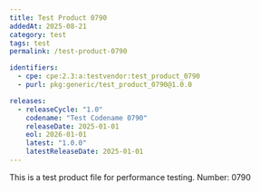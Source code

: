 ```yaml
---
title: Test Product 0790
addedAt: 2025-08-21
category: test
tags: test
permalink: /test-product-0790

identifiers:
  - cpe: cpe:2.3:a:testvendor:test_product_0790
  - purl: pkg:generic/test_product_0790@1.0.0

releases:
  - releaseCycle: "1.0"
    codename: "Test Codename 0790"
    releaseDate: 2025-01-01
    eol: 2026-01-01
    latest: "1.0.0"
    latestReleaseDate: 2025-01-01
---
```


This is a test product file for performance testing. Number: 0790
